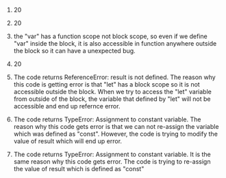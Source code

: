 1. 20
2. 20
3. the "var" has a function scope not block scope, so even if we define "var" inside the block, it is also accessible in function anywhere outside the block so it can have a unexpected bug.

4. 20
5. The code returns ReferenceError: result is not defined. The reason why this code is getting error is that "let" has a block scope so it is not accessible outside the block. When we try to access the "let" variable from outside of the block, the variable that defined by "let" will not be accessible and end up refernce error.

6. The code returns TypeError: Assignment to constant variable. The reason why this code gets error is that we can not re-assign the variable which was defined as "const". However, the code is trying to modify the value of result which will end up error.
7.  The code returns TypeError: Assignment to constant variable. It is the same reason why this code gets error. The code is trying to re-assign the value of result which is defined as "const"